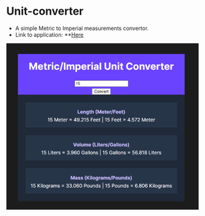 # Unit-converter
 - A simple Metric to Imperial measurements convertor.  
 - Link to application: **[Here](https://buidlor.github.io/Unit-converter/)

![Screenshot of application](/metricscreenshot.PNG)

